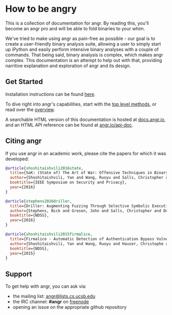 # How to be angry

This is a collection of documentation for angr. 
By reading this, you'll become an angr pro and will be able to fold binaries to your whim.

We've tried to make using angr as pain-free as possible - our goal is to create a user-friendly binary analysis suite, allowing a user to simply start up iPython and easily perform intensive binary analyses with a couple of commands.
That being said, binary analysis is complex, which makes angr complex.
This documentation is an attempt to help out with that, providing narritive explanation and exploration of angr and its design.

## Get Started

Installation instructions can be found [here](./INSTALL.md).

To dive right into angr's capabilities, start with the [top level methods](./docs/toplevel.md), or read over the [overview](./docs/overview.md).

A searchable HTML version of this documentation is hosted at [docs.angr.io](http://docs.angr.io/), and an HTML API reference can be found at [angr.io/api-doc](http://angr.io/api-doc/).

## Citing angr

If you use angr in an academic work, please cite the papers for which it was developed:

```bibtex
@article{shoshitaishvili2016state,
  title={SoK: (State of) The Art of War: Offensive Techniques in Binary Analysis},
  author={Shoshitaishvili, Yan and Wang, Ruoyu and Salls, Christopher and Stephens, Nick and Polino, Mario and Dutcher, Andrew and Grosen, John and Feng, Siji and Hauser, Christophe and Kruegel, Christopher and Vigna, Giovanni},
  booktitle={IEEE Symposium on Security and Privacy},
  year={2016}
}

@article{stephens2016driller,
  title={Driller: Augmenting Fuzzing Through Selective Symbolic Execution},
  author={Stephens, Nick and Grosen, John and Salls, Christopher and Dutcher, Andrew and Wang, Ruoyu and Corbetta, Jacopo and Shoshitaishvili, Yan and Kruegel, Christopher and Vigna, Giovanni},
  booktitle={NDSS},
  year={2016}
}

@article{shoshitaishvili2015firmalice,
  title={Firmalice - Automatic Detection of Authentication Bypass Vulnerabilities in Binary Firmware},
  author={Shoshitaishvili, Yan and Wang, Ruoyu and Hauser, Christophe and Kruegel, Christopher and Vigna, Giovanni},
  booktitle={NDSS},
  year={2015}
}
```

## Support

To get help with angr, you can ask via:

- the mailing list: angr@lists.cs.ucsb.edu
- the IRC channel: **#angr** on [freenode](https://freenode.net/)
- opening an issue on the appropriate github repository
